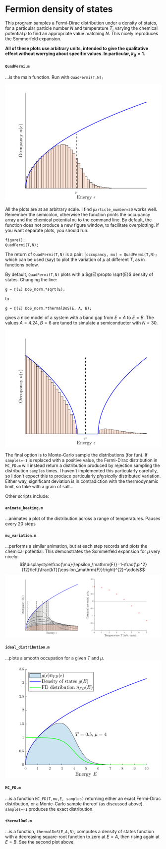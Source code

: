 Fermion density of states
==================================================================
This program samples a Fermi-Dirac distribution under a density of states, for a particular particle number $N$ and temperature $T$, varying the chemical potential $\mu$ to find an appropriate value matching $N$. This nicely reproduces the Sommerfeld expansion.

**All of these plots use arbitrary units, intended to give the qualitative effect without worrying about specific values. In particular, $k_\mathrm{B}=1$.**

#### `QuadFermi.m` 
...is the main function. Run with `QuadFermi(T,N);`

![Example occupation under density of states](https://github.com/EldenLoomes/Phys3034-StatMech-Toys/blob/main/Quadratic%20Fermi/Exported%20Pictures/ExactOneTemp.png)

All the plots are at an arbitrary scale. I find `particle_number=30` works well. Remember the semicolon, otherwise the function prints the occupancy array and the chemical potential `mu` to the command line. By default, the function does not produce a new figure window, to facilitate overplotting. If you want separate plots, you should run:
```
figure();
QuadFermi(T,N);
```

The return of `QuadFermi(T,N)` is a pair:
`[occupancy, mu] = QuadFermi(T,N);`
which can be used (say) to plot the variation of $\mu$ at different $T$, as in functions below.

By default, `QuadFermi(T,N)` plots with a $g(E)\propto \sqrt{E}$ density of states. Changing the line:
```
g = @(E) DoS_norm.*sqrt(E);
```
to
```
g = @(E) DoS_norm.*thermalDoS(E, A, B);
```
gives a nice model of a system with a band gap from $E=A$ to $E=B$. The values $A=4.24$, $B=6$ are tuned to simulate a semiconductor with $N=30$.

![Semiconductor occupation distribution](https://github.com/EldenLoomes/Phys3034-StatMech-Toys/blob/main/Quadratic%20Fermi/Exported%20Pictures/DoSBands1K.png)

The final option is to Monte-Carlo sample the distributions (for fun). If `samples=-1` is replaced with a positive value, the Fermi-Dirac distribution in `MC_FD.m` will instead return a distribution produced by rejection sampling the distribution `samples` times. I haven't implemented this particularly carefully, so I don't expect this to produce particularly _physically_ distributed variation. Either way, significant deviation is in contradiction with the thermodynamic limit, so take with a grain of salt...

Other scripts include:

#### `animate_heating.m`
...animates a plot of the distribution across a range of temperatures. Pauses every 20 steps

#### `mu_variation.m`
...performs a similar animation, but at each step records and plots the chemical potential. This demonstrates the Sommerfeld expansion for $\mu$ very nicely:
$$\displaystyle\frac{\mu}{\epsilon_\mathrm{F}}=1-\frac{\pi^2}{12}\left(\frac{kT}{\epsilon_\mathrm{F}}\right)^{2}+\cdots$$
![Chemical potential Sommerfeld expansion](https://github.com/EldenLoomes/Phys3034-StatMech-Toys/blob/main/Quadratic%20Fermi/Exported%20Pictures/Chemical%20potential%20exact.png)

#### `ideal_distribution.m`
...plots a smooth occupation for a given $T$ and $\mu$.
![Ideal distribution](https://github.com/EldenLoomes/Phys3034-StatMech-Toys/blob/main/Quadratic%20Fermi/Exported%20Pictures/IdealOccupation.png)

#### `MC_FD.m`
...is a function `MC_FD(T,mu,E, samples)` returning either an exact Fermi-Dirac distribution, or a Monte-Carlo sample thereof (as discussed above). `samples=-1` produces the exact distribution.

#### `thermalDoS.m`
...is a function, `thermalDoS(E,A,B)`, computes a density of states function with a decreasing square-root function to zero at $E=A$, then rising again at $E=B$. See the second plot above.
